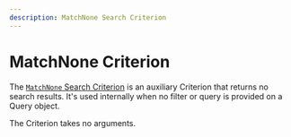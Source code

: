 ```yaml
---
description: MatchNone Search Criterion
---
```


# MatchNone Criterion

The [`MatchNone` Search Criterion](/api/php_api/php_api_reference/classes/Ibexa-Contracts-Core-Repository-Values-Content-Query-Criterion-MatchNone.html) is an auxiliary Criterion that returns no search results.
It's used internally when no filter or query is provided on a Query object.

The Criterion takes no arguments.
